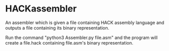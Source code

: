 # HACKassembler
An assembler which is given a file containing HACK assembly language and outputs a file containing its binary representation.

Run the command "python3 Assembler.py file.asm" and the program will create a file.hack containing file.asm's binary representation.
